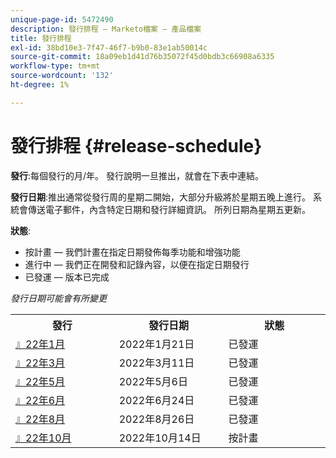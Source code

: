 ```yaml
---
unique-page-id: 5472490
description: 發行排程 — Marketo檔案 — 產品檔案
title: 發行排程
exl-id: 38bd10e3-7f47-46f7-b9b0-83e1ab50014c
source-git-commit: 18a09eb1d41d76b35072f45d0bdb3c66908a6335
workflow-type: tm+mt
source-wordcount: '132'
ht-degree: 1%

---
```


# 發行排程 {#release-schedule}

**發行**:每個發行的月/年。 發行說明一旦推出，就會在下表中連結。

**發行日期**:推出通常從發行周的星期二開始，大部分升級將於星期五晚上進行。 系統會傳送電子郵件，內含特定日期和發行詳細資訊。 所列日期為星期五更新。

**狀態**:

* 按計畫 — 我們計畫在指定日期發佈每季功能和增強功能
* 進行中 — 我們正在開發和記錄內容，以便在指定日期發行
* 已發運 — 版本已完成

_發行日期可能會有所變更_

<table> 
 <colgroup> 
  <col> 
  <col> 
  <col> 
 </colgroup>
 <tbody> 
  <tr> 
   <th width="250px">發行</th>
   <th width="250px">發行日期</th>
   <th width="250px">狀態</th>
  </tr>
  <tr> 
   <td><a href="/help/marketo/release-notes/previous-releases/2022/release-notes-jan-22.md">』22年1月</a></td>
   <td>2022年1月21日</td>
   <td>已發運</td>
  </tr>
  <tr> 
   <td><a href="/help/marketo/release-notes/previous-releases/2022/release-notes-mar-22.md">』22年3月</a></td>
   <td>2022年3月11日</td>
   <td>已發運</td>
  </tr>
  <tr> 
   <td><a href="/help/marketo/release-notes/previous-releases/2022/release-notes-may-22.md">』22年5月</a></td>
   <td>2022年5月6日</td>
   <td>已發運</td>
  </tr>
  <tr> 
   <td><a href="/help/marketo/release-notes/previous-releases/2022/release-notes-june-22.md">』22年6月</td>
   <td>2022年6月24日</td>
   <td>已發運</td>
  </tr>
  <tr> 
   <td><a href="/help/marketo/release-notes/previous-releases/2022/release-notes-aug-22.md">』22年8月</td>
   <td>2022年8月26日</td>
   <td>已發運</td>
  </tr>
  <tr>
   <td><a href="/help/marketo/release-notes/current.md">』22年10月</td>
   <td>2022年10月14日</td>
   <td>按計畫</td>
  </tr>
 </tbody>
</table>
